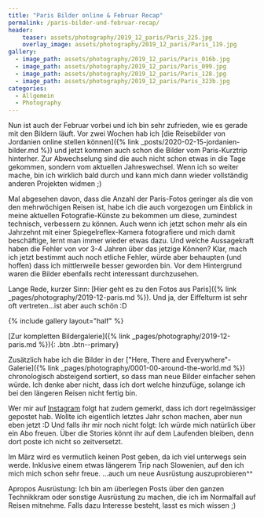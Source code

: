 ```yaml
---
title: "Paris Bilder online & Februar Recap"
permalink: /paris-bilder-und-februar-recap/
header:
    teaser: assets/photography/2019_12_paris/Paris_225.jpg
    overlay_image: assets/photography/2019_12_paris/Paris_119.jpg
gallery:
  - image_path: assets/photography/2019_12_paris/Paris_016b.jpg
  - image_path: assets/photography/2019_12_paris/Paris_099.jpg
  - image_path: assets/photography/2019_12_paris/Paris_128.jpg
  - image_path: assets/photography/2019_12_paris/Paris_323b.jpg
categories:
  - Allgemein
  - Photography
---
```


Nun ist auch der Februar vorbei und ich bin sehr zufrieden, wie es gerade mit den Bildern läuft. 
Vor zwei Wochen hab ich [die Reisebilder von Jordanien online stellen können]({% link _posts/2020-02-15-jordanien-bilder.md %}) 
und jetzt kommen auch schon die Bilder vom Paris-Kurztrip hinterher. 
Zur Abwechselung sind die auch nicht schon etwas in die Tage gekommen, sondern vom aktuellen Jahreswechsel. 
Wenn ich so weiter mache, bin ich wirklich bald durch und kann mich dann wieder vollständig anderen Projekten widmen ;)

Mal abgesehen davon, dass die Anzahl der Paris-Fotos geringer als die von den mehrwöchigen Reisen ist, 
habe ich die auch vorgezogen um Einblick in meine aktuellen Fotografie-Künste zu bekommen um diese, zumindest technisch, verbessern zu können. 
Auch wenn ich jetzt schon mehr als ein Jahrzehnt mit einer Spiegelreflex-Kamera fotografiere und mich damit beschäftige, 
lernt man immer wieder etwas dazu. Und welche Aussagekraft haben die Fehler von vor 3-4 Jahren über das jetzige Können? 
Klar, mach ich jetzt bestimmt auch noch etliche Fehler, würde aber behaupten (und hoffen) dass ich mittlerweile besser geworden bin. 
Vor dem Hintergrund waren die Bilder ebenfalls recht interessant durchzusehen.

Lange Rede, kurzer Sinn: [Hier geht es zu den Fotos aus Paris]({% link _pages/photography/2019-12-paris.md %}). 
Und ja, der Eiffelturm ist sehr oft vertreten...ist aber auch schön :D

{% include gallery layout="half" %}

[Zur kompletten Bildergalerie]({% link _pages/photography/2019-12-paris.md %}){: .btn .btn--primary}

Zusätzlich habe ich die Bilder in der ["Here, There and Everywhere"-Galerie]({% link _pages/photography/0001-00-around-the-world.md %}) chronologisch absteigend sortiert, 
so dass man neue Bilder einfacher sehen würde. Ich denke aber nicht, dass ich dort welche hinzufüge, solange ich bei den längeren Reisen nicht fertig bin.

Wer mir auf [Instagram](https://www.instagram.com/gamue16/) folgt hat zudem gemerkt, dass ich dort regelmässiger gepostet hab. Wollte ich eigentlich letztes Jahr schon machen, aber nun eben jetzt :D 
Und falls ihr mir noch nicht folgt: Ich würde mich natürlich über ein Abo freuen. Über die Stories könnt ihr auf dem Laufenden bleiben, denn dort poste ich nicht so zeitversetzt.

Im März wird es vermutlich keinen Post geben, da ich viel unterwegs sein werde. Inklusive einem etwas längerem Trip nach Slowenien, 
auf den ich mich mich schon sehr freue. ...auch um neue Ausrüstung auszuprobieren^^ 

Apropos Ausrüstung: Ich bin am überlegen Posts über den ganzen Technikkram oder sonstige Ausrüstung zu machen, die ich im Normalfall auf Reisen mitnehme. 
Falls dazu Interesse besteht, lasst es mich wissen ;)     

